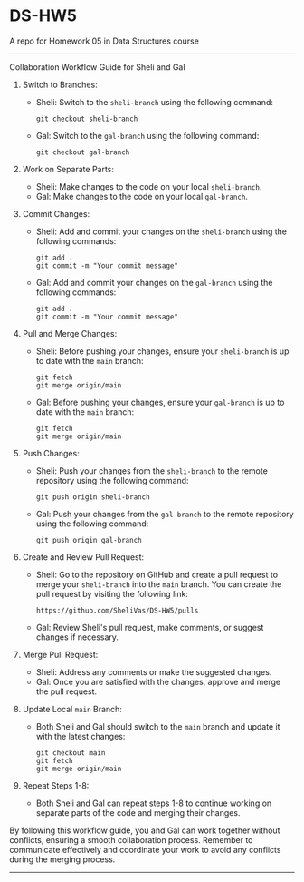 # DS-HW5
A repo for Homework 05 in Data Structures course

---

Collaboration Workflow Guide for Sheli and Gal

1. Switch to Branches:
   - Sheli: Switch to the `sheli-branch` using the following command:
     ```
     git checkout sheli-branch
     ```
   - Gal: Switch to the `gal-branch` using the following command:
     ```
     git checkout gal-branch
     ```

2. Work on Separate Parts:
   - Sheli: Make changes to the code on your local `sheli-branch`.
   - Gal: Make changes to the code on your local `gal-branch`.

3. Commit Changes:
   - Sheli: Add and commit your changes on the `sheli-branch` using the following commands:
     ```
     git add .
     git commit -m "Your commit message"
     ```
   - Gal: Add and commit your changes on the `gal-branch` using the following commands:
     ```
     git add .
     git commit -m "Your commit message"
     ```

4. Pull and Merge Changes:
   - Sheli: Before pushing your changes, ensure your `sheli-branch` is up to date with the `main` branch:
     ```
     git fetch
     git merge origin/main
     ```
   - Gal: Before pushing your changes, ensure your `gal-branch` is up to date with the `main` branch:
     ```
     git fetch
     git merge origin/main
     ```

5. Push Changes:
   - Sheli: Push your changes from the `sheli-branch` to the remote repository using the following command:
     ```
     git push origin sheli-branch
     ```
   - Gal: Push your changes from the `gal-branch` to the remote repository using the following command:
     ```
     git push origin gal-branch
     ```

6. Create and Review Pull Request:
   - Sheli: Go to the repository on GitHub and create a pull request to merge your `sheli-branch` into the `main` branch. You can create the pull request by visiting the following link:
     ```
     https://github.com/SheliVas/DS-HW5/pulls
     ```
   - Gal: Review Sheli's pull request, make comments, or suggest changes if necessary.

7. Merge Pull Request:
   - Sheli: Address any comments or make the suggested changes.
   - Gal: Once you are satisfied with the changes, approve and merge the pull request.

8. Update Local `main` Branch:
   - Both Sheli and Gal should switch to the `main` branch and update it with the latest changes:
     ```
     git checkout main
     git fetch
     git merge origin/main
     ```

9. Repeat Steps 1-8:
   - Both Sheli and Gal can repeat steps 1-8 to continue working on separate parts of the code and merging their changes.

By following this workflow guide, you and Gal can work together without conflicts, ensuring a smooth collaboration process. Remember to communicate effectively and coordinate your work to avoid any conflicts during the merging process.

---
